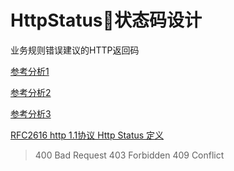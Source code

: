 # HttpStatus状态码设计

业务规则错误建议的HTTP返回码

[参考分析1](https://softwareengineering.stackexchange.com/questions/341732/should-http-status-codes-be-used-to-represent-business-logic-errors-on-a-server)

[参考分析2](https://stackoverflow.com/questions/42262269/what-http-status-code-should-the-web-api-return-for-a-business-rule-failure/42263124)

[参考分析3](https://www.quora.com/In-Restful-API-which-error-code-represents-application-failure-to-process-a-request-due-to-business-rule)

[RFC2616 http 1.1协议  Http Status 定义](https://www.w3.org/Protocols/rfc2616/rfc2616-sec10.html)

> 400 Bad Request
> 403 Forbidden
> 409 Conflict